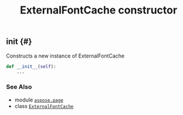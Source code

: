 ﻿---
title: ExternalFontCache constructor
second_title: Aspose.Page for Python via .NET API References
description: 
type: docs
weight: 10
url: /python-net/aspose.page/externalfontcache/__init__/
is_root: false
---

## __init__ {#}

Constructs a new instance of ExternalFontCache



```python
def __init__(self):
    ...
```





### See Also
* module [`aspose.page`](../../)
* class [`ExternalFontCache`](/page/python-net/aspose.page/externalfontcache)

